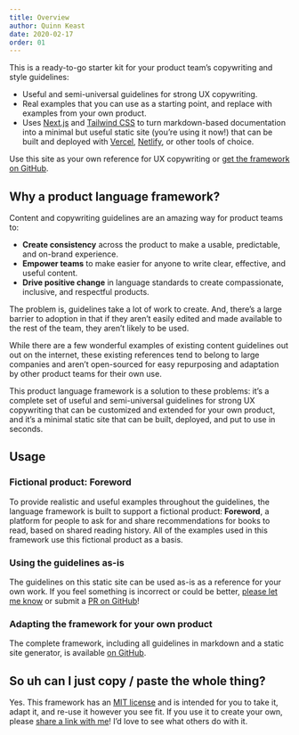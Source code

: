 ```yaml
---
title: Overview
author: Quinn Keast
date: 2020-02-17
order: 01
---
```


This is a ready-to-go starter kit for your product team’s copywriting and style guidelines:
- Useful and semi-universal guidelines for strong UX copywriting.  
- Real examples that you can use as a starting point, and replace with examples from your own product.
- Uses [Next.js](https://nextjs.org/) and [Tailwind CSS](https://tailwindcss.com/) to turn markdown-based documentation into a minimal but useful static site (you’re using it now!) that can be built and deployed with [Vercel](https://vercel.co), [Netlify](https://netlify.com), or other tools of choice.  

Use this site as your own reference for UX copywriting or [get the framework on GitHub](https://github.com/quinnkeast/product-language-framework/).  

## Why a product language framework?

Content and copywriting guidelines are an amazing way for product teams to:

- **Create consistency** across the product to make a usable, predictable, and on-brand experience.
- **Empower teams** to make easier for anyone to write clear, effective, and useful content.
- **Drive positive change** in language standards to create compassionate, inclusive, and respectful products.

The problem is, guidelines take a lot of work to create. And, there’s a large barrier to adoption in that if they aren’t easily edited and made available to the rest of the team, they aren’t likely to be used.

While there are a few wonderful examples of existing content guidelines out out on the internet, these existing references tend to belong to large companies and aren’t open-sourced for easy repurposing and adaptation by other product teams for their own use.

This product language framework is a solution to these problems: it’s a complete set of useful and semi-universal guidelines for strong UX copywriting that can be customized and extended for your own product, and it’s a minimal static site that can be built, deployed, and put to use in seconds.

## Usage

### Fictional product: Foreword

To provide realistic and useful examples throughout the guidelines, the language framework is built to support a fictional product: **Foreword**, a platform for people to ask for and share recommendations for books to read, based on shared reading history. All of the examples used in this framework use this fictional product as a basis.

### Using the guidelines as-is

The guidelines on this static site can be used as-is as a reference for your own work. If you feel something is incorrect or could be better, [please let me know](mailto:quinn@hey.com) or submit a [PR on GitHub](https://github.com/quinnkeast/product-language-framework/)!

### Adapting the framework for your own product

The complete framework, including all guidelines in markdown and a static site generator, is available [on GitHub](https://github.com/quinnkeast/product-language-framework/).

## So uh can I just copy / paste the whole thing?

Yes. This framework has an [MIT license](https://github.com/quinnkeast/product-language-framework/blob/master/LICENSE) and is intended for you to take it, adapt it, and re-use it however you see fit. If you use it to create your own, please [share a link with me](mailto:quinn@hey.com)! I’d love to see what others do with it.